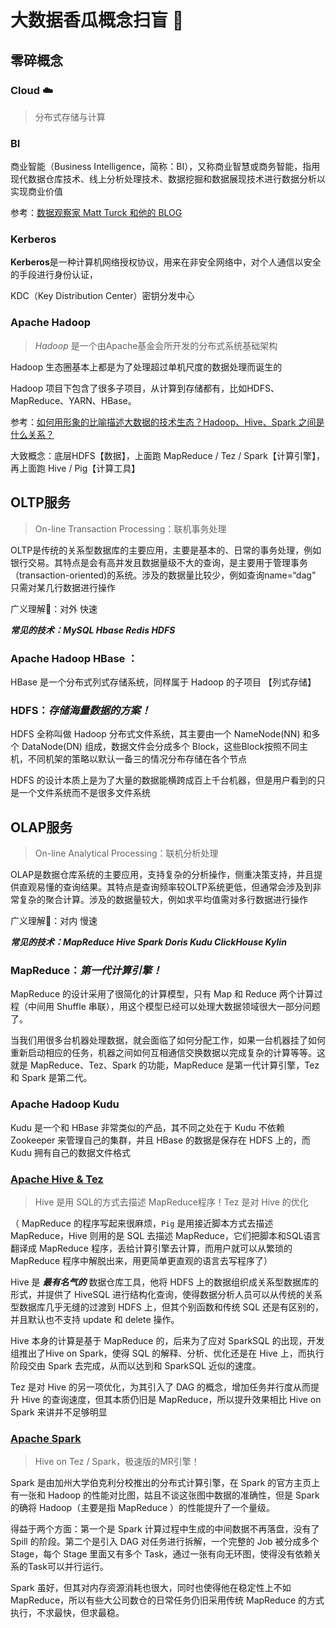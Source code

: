 # 大数据香瓜概念扫盲 🤪

## 零碎概念

### Cloud ☁️

> 分布式存储与计算

### BI

商业智能（Business Intelligence，简称：BI），又称商业智慧或商务智能，指用现代数据仓库技术、线上分析处理技术、数据挖掘和数据展现技术进行数据分析以实现商业价值

参考：[数据观察家 Matt Turck 和他的 BLOG](https://mattturck.com/data2019/#more-1221)

### Kerberos

**Kerberos**是一种计算机网络授权协议，用来在非安全网络中，对个人通信以安全的手段进行身份认证，

KDC（Key Distribution Center）密钥分发中心

### Apache Hadoop

> *Hadoop* 是一个由Apache基金会所开发的分布式系统基础架构

Hadoop 生态圈基本上都是为了处理超过单机尺度的数据处理而诞生的

Hadoop 项目下包含了很多子项目，从计算到存储都有，比如HDFS、MapReduce、YARN、HBase。

参考：[如何用形象的比喻描述大数据的技术生态？Hadoop、Hive、Spark 之间是什么关系？](https://www.zhihu.com/question/27974418/answer/38965760)

大致概念：底层HDFS【数据】，上面跑 MapReduce / Tez / Spark【计算引擎】，再上面跑 Hive / Pig【计算工具】

## OLTP服务

> On-line Transaction Processing：联机事务处理

OLTP是传统的关系型数据库的主要应用，主要是基本的、日常的事务处理，例如银行交易。其特点是会有高并发且数据量级不大的查询，是主要用于管理事务（transaction-oriented)的系统。涉及的数据量比较少，例如查询name=“dag” 只需对某几行数据进行操作

广义理解🤔：对外 快速

***常见的技术：MySQL Hbase  Redis HDFS***

### Apache Hadoop HBase ：

HBase 是一个分布式列式存储系统，同样属于 Hadoop 的子项目 【列式存储】

### HDFS：*存储海量数据的方案！*

HDFS 全称叫做 Hadoop 分布式文件系统，其主要由一个 NameNode(NN) 和多个 DataNode(DN) 组成，数据文件会分成多个 Block，这些Block按照不同主机，不同机架的策略以默认一备三的情况分布存储在各个节点

HDFS 的设计本质上是为了大量的数据能横跨成百上千台机器，但是用户看到的只是一个文件系统而不是很多文件系统



## OLAP服务

> On-line Analytical Processing：联机分析处理

OLAP是数据仓库系统的主要应用，支持复杂的分析操作，侧重决策支持，并且提供直观易懂的查询结果。其特点是查询频率较OLTP系统更低，但通常会涉及到非常复杂的聚合计算。涉及的数据量较大，例如求平均值需对多行数据进行操作 

广义理解🤔：对内 慢速

***常见的技术：MapReduce Hive Spark Doris Kudu ClickHouse Kylin***

### MapReduce：*第一代计算引擎！*

MapReduce 的设计采用了很简化的计算模型，只有 Map 和 Reduce 两个计算过程（中间用 Shuffle 串联），用这个模型已经可以处理大数据领域很大一部分问题了。

当我们用很多台机器处理数据，就会面临了如何分配工作，如果一台机器挂了如何重新启动相应的任务，机器之间如何互相通信交换数据以完成复杂的计算等等。这就是 MapReduce、Tez、Spark 的功能，MapReduce 是第一代计算引擎，Tez 和 Spark 是第二代。

### Apache Hadoop Kudu

Kudu 是一个和 HBase 非常类似的产品，其不同之处在于 Kudu 不依赖 Zookeeper 来管理自己的集群，并且 HBase 的数据是保存在 HDFS 上的，而 Kudu 拥有自己的数据文件格式

### [Apache Hive & Tez](https://hive.apache.org/)

>  Hive 是用 SQL的方式去描述 MapReduce程序！Tez 是对 Hive 的优化

（ MapReduce 的程序写起来很麻烦，`Pig` 是用接近脚本方式去描述 MapReduce，Hive 则用的是 SQL 去描述 MapReduce，它们把脚本和SQL语言翻译成 MapReduce 程序，丢给计算引擎去计算，而用户就可以从繁琐的 MapReduce 程序中解脱出来，用更简单更直观的语言去写程序了）

Hive 是 ***最有名气的*** 数据仓库工具，他将 HDFS 上的数据组织成关系型数据库的形式，并提供了 HiveSQL 进行结构化查询，使得数据分析人员可以从传统的关系型数据库几乎无缝的过渡到 HDFS 上，但其个别函数和传统 SQL 还是有区别的，并且默认也不支持 update 和 delete 操作。

Hive 本身的计算是基于 MapReduce 的，后来为了应对 SparkSQL 的出现，开发组推出了Hive on Spark，使得 SQL 的解释、分析、优化还是在 Hive 上，而执行阶段交由 Spark 去完成，从而以达到和 SparkSQL 近似的速度。

Tez 是对 Hive 的另一项优化，为其引入了 DAG 的概念，增加任务并行度从而提升 Hive 的查询速度，但其本质仍旧是 MapReduce，所以提升效果相比 Hive on Spark 来讲并不足够明显

### [Apache Spark](https://spark.apache.org/)  

>  Hive on Tez / Spark，极速版的MR引擎！

Spark 是由加州大学伯克利分校推出的分布式计算引擎，在 Spark 的官方主页上有一张和 Hadoop 的性能对比图，姑且不谈这张图中数据的准确性，但是 Spark 的确将 Hadoop（主要是指 MapReduce ）的性能提升了一个量级。

得益于两个方面：第一个是 Spark 计算过程中生成的中间数据不再落盘，没有了 Spill 的阶段。第二个是引入 DAG 对任务进行拆解，一个完整的 Job 被分成多个 Stage，每个 Stage 里面又有多个 Task，通过一张有向无环图，使得没有依赖关系的Task可以并行运行。

Spark 虽好，但其对内存资源消耗也很大，同时也使得他在稳定性上不如 MapReduce，所以有些大公司数仓的日常任务仍旧采用传统 MapReduce 的方式执行，不求最快，但求最稳。